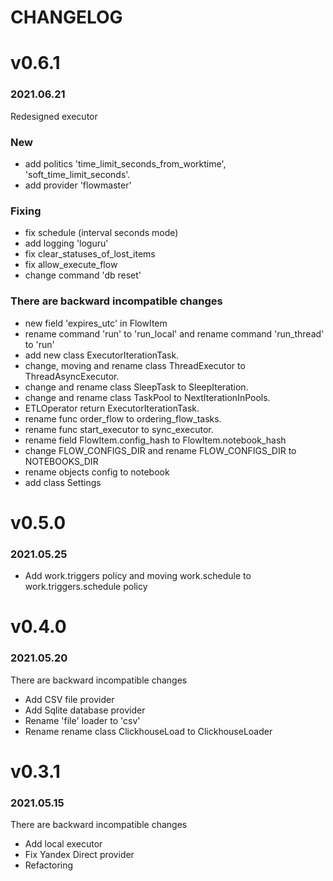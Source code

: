# CHANGELOG

# v0.6.1
### 2021.06.21

Redesigned executor

### New
- add politics 'time_limit_seconds_from_worktime', 'soft_time_limit_seconds'.
- add provider 'flowmaster'

### Fixing
- fix schedule (interval seconds mode)
- add logging 'loguru'
- fix clear_statuses_of_lost_items
- fix allow_execute_flow
- change command 'db reset'

### There are backward incompatible changes
- new field 'expires_utc' in FlowItem
- rename command 'run' to 'run_local' and rename command 'run_thread' to 'run'
- add new class ExecutorIterationTask.
- change, moving and rename class ThreadExecutor to ThreadAsyncExecutor.
- change and rename class SleepTask to SleepIteration.
- change and rename class TaskPool to NextIterationInPools.
- ETLOperator return ExecutorIterationTask.
- rename func order_flow to ordering_flow_tasks.
- rename func start_executor to sync_executor.
- rename field FlowItem.config_hash to FlowItem.notebook_hash
- change FLOW_CONFIGS_DIR and rename FLOW_CONFIGS_DIR to NOTEBOOKS_DIR
- rename objects config to notebook
- add class Settings
  
# v0.5.0
### 2021.05.25
- Add work.triggers policy and moving work.schedule to work.triggers.schedule policy

# v0.4.0 
### 2021.05.20
There are backward incompatible changes

- Add CSV file provider
- Add Sqlite database provider
- Rename 'file' loader to 'csv'
- Rename rename class ClickhouseLoad to ClickhouseLoader

# v0.3.1 
### 2021.05.15 
There are backward incompatible changes

- Add local executor
- Fix Yandex Direct provider
- Refactoring